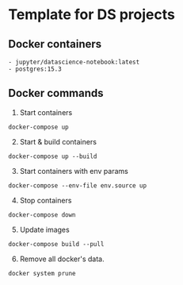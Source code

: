 # Template for DS projects
## Docker containers
    - jupyter/datascience-notebook:latest
    - postgres:15.3
## Docker commands
1. Start containers

```
docker-compose up
```

2. Start & build containers

```
docker-compose up --build
```

3. Start containers with env params

```
docker-compose --env-file env.source up
```

4. Stop containers

```
docker-compose down
```

5. Update images
```
docker-compose build --pull
```

6. Remove all docker's data.

```
docker system prune
```
